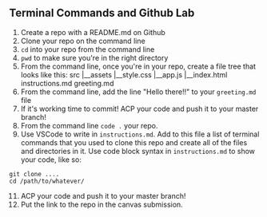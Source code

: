 ## Terminal Commands and Github Lab

1) Create a repo with a README.md on Github
1) Clone your repo on the command line
1) `cd` into your repo from the command line
1) `pwd` to make sure you're in the right directory
1) From the command line, once you're in your repo, create a file tree that looks like this:
    src
     |__assets
        |__style.css
        |__app.js
     |__index.html
    instructions.md
    greeting.md
1) From the command line, add the line "Hello there!!" to your `greeting.md` file
1) If it's working time to commit! ACP your code and push it to your master branch!
1) From the command line `code .` your repo.
1) Use VSCode to write in `instructions.md`. Add to this file a list of terminal commands that you used to clone this repo and create all of the files and directories in it. Use code block syntax in `instructions.md` to show your code, like so:
```console
git clone .... 
cd /path/to/whatever/
 ``` 
11) ACP your code and push it to your master branch!
12) Put the link to the repo in the canvas submission.